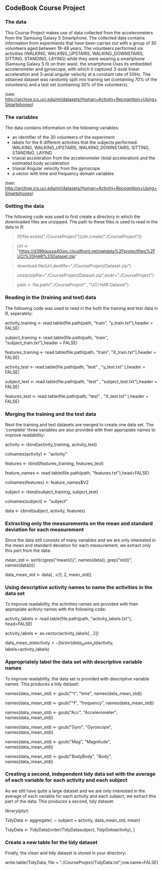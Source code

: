 ## CodeBook Course Project


### The data

This Course Project makes use of data collected from the accelerometers from the Samsung Galaxy S Smartphone. The collected data contains information from experiments that have been carries out with a group of 30 volunteers aged between 19-48 years. The volunteers performed six activities (WALKING, WALKING_UPSTAIRS, WALKING_DOWNSTAIRS, SITTING, STANDING, LAYING) while they were wearing a smartphone (Samsung Galaxy S II) on their waist. the smartphone Uses its embedded accelerometer and gyroscope, with which it captured 3-axial linear acceleration and 3-axial angular velocity at a constant rate of 50Hz. The obtained dataset was randomly split into training set (containing 70% of the volunteers) and a test set (containing 30% of the volunteers).

(see: http://archive.ics.uci.edu/ml/datasets/Human+Activity+Recognition+Using+Smartphones)


### The variables

The data contains information on the following variables:
- an identifier of the 30 volunteers of the experiment
- labels for the 6 different activities that the subjects performed: WALKING, WALKING_UPSTAIRS, WALKING_DOWNSTAIRS, SITTING, STANDING, LAYING
- triaxial acceleration from the accelerometer (total acceleration) and the estimated body acceleration
- triaxial Angular velocity from the gyroscope
- a vector with time and frequency domain variables 

(see: http://archive.ics.uci.edu/ml/datasets/Human+Activity+Recognition+Using+Smartphones)


### Getting the data

The following code was used to first create a directory in which the downloaded files are unzipped. The path to these files is used to read in the data to R:

> if(!file.exists("./CourseProject")){dir.create("./CourseProject")}

> Url <- "https://d396qusza40orc.cloudfront.net/getdata%2Fprojectfiles%2FUCI%20HAR%20Dataset.zip"

> download.file(Url,destfile="./CourseProject/Dataset.zip")

> unzip(zipfile="./CourseProject/Dataset.zip",exdir="./CourseProject")

> path <- file.path("./CourseProject" , "UCI HAR Dataset")


### Reading in the (training and test) data

The following code was used to read in the both the training and test data in R, seperately:

activity_training <- read.table(file.path(path, "train", "y_train.txt"),header = FALSE)

subject_training <- read.table(file.path(path, "train", "subject_train.txt"),header = FALSE)

features_training <- read.table(file.path(path, "train", "X_train.txt"),header = FALSE)

activity_test  <- read.table(file.path(path, "test" , "y_test.txt" ),header = FALSE)

subject_test  <- read.table(file.path(path, "test" , "subject_test.txt"),header = FALSE)

features_test  <- read.table(file.path(path, "test" , "X_test.txt" ),header = FALSE)


### Merging the training and the test data

Next the training and test datasets are merged to create one data set. The 'complete' three variables are also provided with their appropiate names to improve readability:

activity <- rbind(activity_training, activity_test)

colnames(activity) <-  "activity"

features <- rbind(features_training, features_test)

feature_names <- read.table(file.path(path, "features.txt"),head=FALSE)

colnames(features) <- feature_names$V2

subject <- rbind(subject_training, subject_test)

colnames(subject) <- "subject"

data <- cbind(subject, activity, features)


### Extracting only the measurements on the mean and standard deviation for each measurement

Since the data still consists of many variables and we are only interested in the mean and standard deviation for each measurement, we extract only this part from the data:

mean_std <- sort(c(grep("mean\\(\\)", names(data)), grep("std()", names(data))))

data_mean_std <- data[ , c(1, 2, mean_std)]


### Using descriptive activity names to name the activities in the data set

To improve readability, the activities names are provided with their appropiate acitivty names with the following code:

activity_labels <- read.table(file.path(path, "activity_labels.txt"), head=FALSE)

activity_labels <- as.vector(activity_labels[ , 2])

data_mean_std$activity <- factor(data_mean_std$activity, labels=activity_labels)


### Appropriately label the data set with descriptive variable names

To improve readability, the data set is provided with descriptive variable names. This produces a tidy dataset:

names(data_mean_std) <- gsub("^t", "time", names(data_mean_std))

names(data_mean_std) <- gsub("^f", "frequency", names(data_mean_std))

names(data_mean_std) <- gsub("Acc", "Accelerometer", names(data_mean_std))

names(data_mean_std) <- gsub("Gyro", "Gyroscope", names(data_mean_std))

names(data_mean_std) <- gsub("Mag", "Magnitude", names(data_mean_std))

names(data_mean_std) <- gsub("BodyBody", "Body", names(data_mean_std))


### Creating a second, independent tidy data set with the average of each variable for each activity and each subject

As we still have quite a large dataset and we are only interested in the average of each variable for each activity and each subject, we extract this part of the data. This produces a second, tidy dataset:

library(plyr)

TidyData <- aggregate(. ~ subject + activity, data_mean_std, mean)

TidyData <- TidyData[order(TidyData$subject,TidyData$activity), ]


### Create a new table for the tidy dataset

Finally, the clean and tidy dataset is stored in your directory:

write.table(TidyData, file = "./CourseProject/TidyData.txt",row.name=FALSE)
